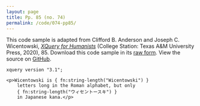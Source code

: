 ```yaml
---
layout: page
title: Pp. 85 (no. 74)
permalink: /code/074-pp85/
---
```


This code sample is adapted from Clifford B. Anderson and Joseph C. Wicentowski, 
[_XQuery for Humanists_](/) (College Station: Texas A&M University Press, 2020), 85. 
Download this code sample in its [raw form](/code/074-pp85/074-pp85.xq).
View the source on [GitHub](https://github.com/coding4humanists/xquery4humanists/blob/release/code/074-pp85/074-pp85.xq).

```xquery
xquery version "3.1";

<p>Wicentowski is { fn:string-length("Wicentowski") }
    letters long in the Roman alphabet, but only
    { fn:string-length("ウィセントースキ") }
    in Japanese kana.</p>
```  
